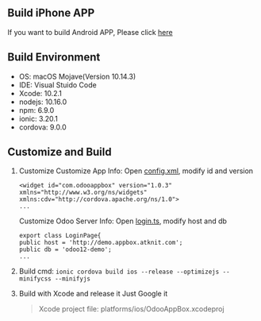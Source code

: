 ## Build iPhone APP
If you want to build Android APP, Please click [here](https://github.com/youzengjian/OdooAppBox/blob/master/BUILD-ANDROID-en.md)

## Build Environment
* OS: macOS Mojave(Version 10.14.3)
* IDE: Visual Stuido Code
* Xcode: 10.2.1
* nodejs: 10.16.0
* npm: 6.9.0
* ionic: 3.20.1
* cordova: 9.0.0

## Customize and Build
1. Customize
    Customize App Info: Open [config.xml](https://github.com/youzengjian/OdooAppBox/blob/master/config.xml), modify id and version
    ```
    <widget id="com.odooappbox" version="1.0.3" xmlns="http://www.w3.org/ns/widgets" xmlns:cdv="http://cordova.apache.org/ns/1.0">
    ...
    ```
    Customize Odoo Server Info: Open [login.ts](https://github.com/youzengjian/OdooAppBox/blob/master/src/pages/login/login.ts), modify host and db
    ```
    export class LoginPage{
    public host = 'http://demo.appbox.atknit.com';
    public db = 'odoo12-demo';
    ...
    ```
2. Build cmd:
`ionic cordova build ios --release --optimizejs --minifycss --minifyjs`

3. Build with Xcode and release it
    Just Google it
    > Xcode project file: platforms/ios/OdooAppBox.xcodeproj